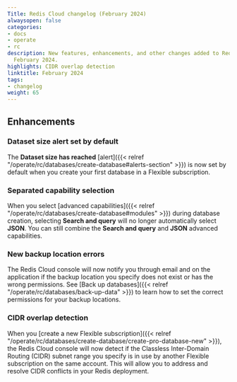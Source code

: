 ```yaml
---
Title: Redis Cloud changelog (February 2024)
alwaysopen: false
categories:
- docs
- operate
- rc
description: New features, enhancements, and other changes added to Redis Cloud during
  February 2024.
highlights: CIDR overlap detection
linktitle: February 2024
tags:
- changelog
weight: 65
---
```


## Enhancements

### Dataset size alert set by default

The **Dataset size has reached** [alert]({{< relref "/operate/rc/databases/create-database#alerts-section" >}}) is now set by default when you create your first database in a Flexible subscription.

### Separated capability selection

When you select [advanced capabilities]({{< relref "/operate/rc/databases/create-database#modules" >}}) during database creation, selecting **Search and query** will no longer automatically select **JSON**. You can still combine the **Search and query** and **JSON** advanced capabilities.

### New backup location errors

The Redis Cloud console will now notify you through email and on the application if the backup location you specify does not exist or has the wrong permissions. See [Back up databases]({{< relref "/operate/rc/databases/back-up-data" >}}) to learn how to set the correct permissions for your backup locations.

### CIDR overlap detection

When you [create a new Flexible subscription]({{< relref "/operate/rc/databases/create-database/create-pro-database-new" >}}), the Redis Cloud console will now detect if the Classless Inter-Domain Routing (CIDR) subnet range you specify is in use by another Flexible subscription on the same account. This will allow you to address and resolve CIDR conflicts in your Redis deployment.

